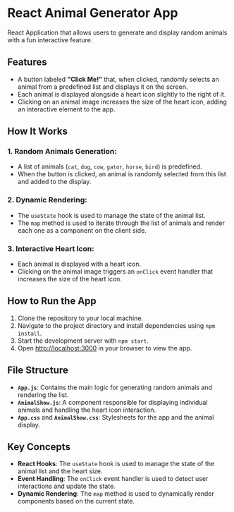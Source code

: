 # React Animal Generator App

React Application that allows users to generate and display random animals with a fun interactive feature.

## Features

- A button labeled **"Click Me!"** that, when clicked, randomly selects an animal from a predefined list and displays it on the screen.
- Each animal is displayed alongside a heart icon slightly to the right of it.
- Clicking on an animal image increases the size of the heart icon, adding an interactive element to the app.

## How It Works

### 1. Random Animals Generation:

- A list of animals (`cat`, `dog`, `cow`, `gator`, `horse`, `bird`) is predefined.
- When the button is clicked, an animal is randomly selected from this list and added to the display.

### 2. Dynamic Rendering:

- The `useState` hook is used to manage the state of the animal list.
- The `map` method is used to iterate through the list of animals and render each one as a component on the client side.

### 3. Interactive Heart Icon:

- Each animal is displayed with a heart icon.
- Clicking on the animal image triggers an `onClick` event handler that increases the size of the heart icon.

## How to Run the App

1. Clone the repository to your local machine.
2. Navigate to the project directory and install dependencies using `npm install`.
3. Start the development server with `npm start`.
4. Open [http://localhost:3000](http://localhost:3000) in your browser to view the app.

## File Structure

- **`App.js`**: Contains the main logic for generating random animals and rendering the list.
- **`AnimalShow.js`**: A component responsible for displaying individual animals and handling the heart icon interaction.
- **`App.css`** and **`AnimalShow.css`**: Stylesheets for the app and the animal display.

## Key Concepts

- **React Hooks**: The `useState` hook is used to manage the state of the animal list and the heart size.
- **Event Handling**: The `onClick` event handler is used to detect user interactions and update the state.
- **Dynamic Rendering**: The `map` method is used to dynamically render components based on the current state.
